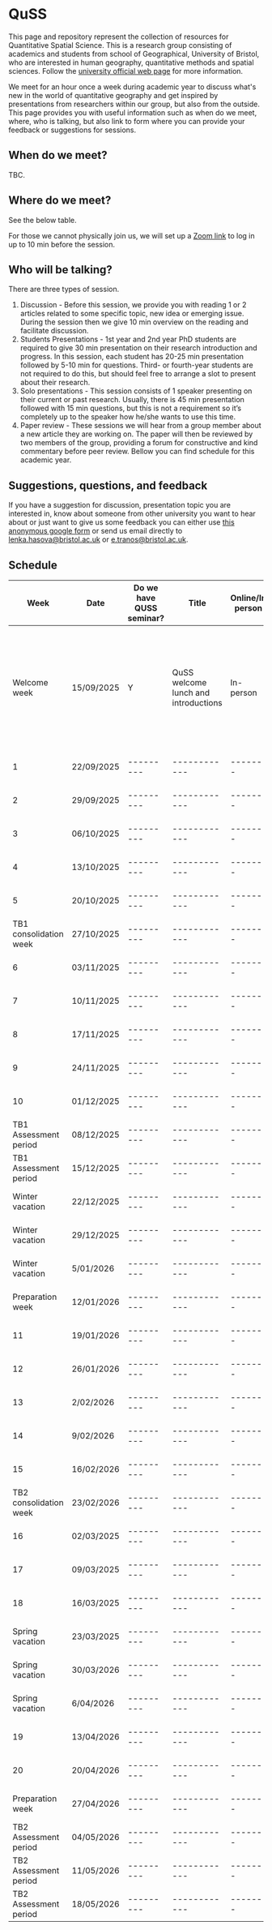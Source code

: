 # QuSS

This page and repository represent the collection of resources for Quantitative Spatial Science. This is a research group consisting of academics and students from school of Geographical, University of Bristol, who are interested in human geography, quantitative methods and spatial sciences. Follow the [university official web page](http://www.bristol.ac.uk/geography/research/quantitative-spatial-science/) for more information.

We meet for an hour once a week during academic year to discuss what's new in the world of quantitative geography and get inspired by presentations from researchers within our group, but also from the outside. This page provides you with useful information such as when do we meet, where, who is talking, but also link to form where you can provide your feedback or suggestions for sessions.

## When do we meet?
TBC. 

## Where do we meet?
See the below table. 

For those we cannot physically join us, we will set up a [Zoom link](https://bristol-ac-uk.zoom.us/j/97858763043?pwd=bVp6RmRTN1J0UE00M1NLcGpLWkFFQT09
) to log in up to 10 min before the session.

## Who will be talking?

There are three types of session.

1. Discussion - Before this session, we provide you with reading 1 or 2 articles related to some specific topic, new idea or emerging issue. During the session then we give 10 min overview on the reading and facilitate discussion.
2. Students Presentations - 1st year and 2nd year PhD students are required to give 30 min presentation on their research introduction and progress. In this session, each student has 20-25 min presentation followed by 5-10 min for questions. Third- or fourth-year students are not required to do this, but should feel free to arrange a slot to present about their research.
3. Solo presentations - This session consists of 1 speaker presenting on their current or past research. Usually, there is 45 min presentation followed with 15 min questions, but this is not a requirement so it’s completely up to the speaker how he/she wants to use this time.
4. Paper review - These sessions we will hear from a group member about a new article they are working on. The paper will then be reviewed by two members of the group, providing a forum for constructive and kind commentary before peer review.
Bellow you can find schedule for this academic year.

## Suggestions, questions, and feedback

If you have a suggestion for discussion, presentation topic you are interested in, know about someone from other university you want to hear about or just want to give us some feedback you can either use [this anonymous google form](https://forms.gle/kSDZTf6AUpANTF9U9) or send us email directly to lenka.hasova@bristol.ac.uk or e.tranos@bristol.ac.uk.


## Schedule

| Week | Date   | Do we have QUSS seminar? | Title | Online/In person | Link to zoom | Room | Content  | QUSS Beers |
|------|-----|---------|------------|-------|---------|--------|-----|----------|
|Welcome week|15/09/2025|Y| QuSS welcome lunch and introductions | In-person|---------|--------| A lunch will be provided. An opportunity to meet other group members and briefly introduce yourself. |----------|
|1|22/09/2025|---------|------------|-------|---------|--------|-----|----------|
|2|29/09/2025|---------|------------|-------|---------|--------|-----|----------|
|3|06/10/2025|---------|------------|-------|---------|--------|-----|----------|
|4|13/10/2025|---------|------------|-------|---------|--------|-----|----------|
|5|20/10/2025|---------|------------|-------|---------|--------|-----|----------|
|TB1 consolidation week|27/10/2025|---------|------------|-------|---------|--------|-----|----------|
|6|03/11/2025|---------|------------|-------|---------|--------|-----|----------|
|7|10/11/2025|---------|------------|-------|---------|--------|-----|----------|
|8|17/11/2025|---------|------------|-------|---------|--------|-----|----------|
|9|24/11/2025|---------|------------|-------|---------|--------|-----|----------|
|10|01/12/2025|---------|------------|-------|---------|--------|-----|----------|
|TB1 Assessment period|08/12/2025|---------|------------|-------|---------|--------|-----|----------|
|TB1 Assessment period|15/12/2025|---------|------------|-------|---------|--------|-----|----------|
|Winter vacation|22/12/2025|---------|------------|-------|---------|--------|-----|----------|
|Winter vacation|29/12/2025|---------|------------|-------|---------|--------|-----|----------|
|Winter vacation|5/01/2026|---------|------------|-------|---------|--------|-----|----------|
|Preparation week|12/01/2026|---------|------------|-------|---------|--------|-----|----------|
|11|19/01/2026|---------|------------|-------|---------|--------|-----|----------|
|12|26/01/2026|---------|------------|-------|---------|--------|-----|----------|
|13|2/02/2026|---------|------------|-------|---------|--------|-----|----------|
|14|9/02/2026|---------|------------|-------|---------|--------|-----|----------|
|15|16/02/2026|---------|------------|-------|---------|--------|-----|----------|
|TB2 consolidation week|23/02/2026|---------|------------|-------|---------|--------|-----|----------|
|16|02/03/2025|---------|------------|-------|---------|--------|-----|----------|
|17|09/03/2025|---------|------------|-------|---------|--------|-----|----------|
|18|16/03/2025|---------|------------|-------|---------|--------|-----|----------|
|Spring vacation|23/03/2025|---------|------------|-------|---------|--------|-----|----------|
|Spring vacation|30/03/2026|---------|------------|-------|---------|--------|-----|----------|
|Spring vacation|6/04/2026|---------|------------|-------|---------|--------|-----|----------|
|19|13/04/2026|---------|------------|-------|---------|--------|-----|----------|
|20|20/04/2026|---------|------------|-------|---------|--------|-----|----------|
|Preparation week|27/04/2026|---------|------------|-------|---------|--------|-----|----------|
|TB2 Assessment period|04/05/2026|---------|------------|-------|---------|--------|-----|----------|
|TB2 Assessment period|11/05/2026|---------|------------|-------|---------|--------|-----|----------|
|TB2 Assessment period|18/05/2026|---------|------------|-------|---------|--------|-----|----------|

